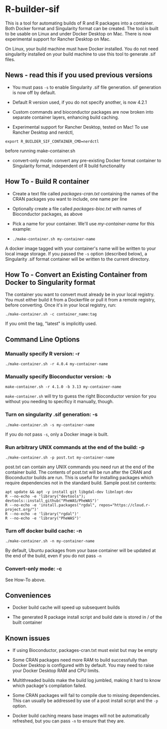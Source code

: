 # R-builder-sif

This is a tool for automating builds of R and R packages into a container. Both Docker
format and Singularity format can be created. The tool is built to be usable on Linux and
under Docker Desktop on Mac. There is now experimental support for Rancher Desktop on Mac.

On Linux, your build machine must have Docker installed. 
You do not need singularity installed on your build machine to use this tool to generate .sif files.

## News - read this if you used previous versions

* You must pass ```-s``` to enable Singularity .sif file generation. sif generation is now off by default.

* Default R version used, if you do not specify another, is now 4.2.1

* Custom commands and bioconductor packages are now broken into separate container layers, enhancing build caching.

* Experimental support for Rancher Desktop, tested on Mac! To use Rancher Desktop and nerdctl,

```
export R_BUILDER_SIF_CONTAINER_CMD=nerdctl
```

before running make-container.sh

* convert-only mode: convert any pre-existing Docker format container to Singularity format, independent of R build functionality

## How To - Build R container

* Create a text file called *packages-cran.txt* containing the names of the CRAN packages
you want to include, one name per line

* Optionally create a file called *packages-bioc.txt* with names of Bioconductor packages, as above

* Pick a name for your container. We'll use *my-container-name* for this example:

* ```./make-container.sh my-container-name```

A docker image tagged with your container's name will be written to your local image storage.
If you passed the ```-s``` option (described below), a Singularity .sif format container will be written to the current directory.

## How To - Convert an Existing Container from Docker to Singularity format

The container you want to convert must already be in your local registry. 
You must either build it from a Dockerfile or pull it from a remote registry, before converting.
Once it's in your local registry, run:

```
./make-container.sh -c container_name:tag
```

If you omit the tag, "latest" is implicitly used.

## Command Line Options

### Manually specify R version:  -r 

```./make-container.sh -r 4.0.4 my-container-name```

### Manually specify Bioconductor version: -b

```make-container.sh -r 4.1.0 -b 3.13 my-container-name```

```make-container.sh``` will try to guess the right Bioconductor version for you without you needing to specificy it manually, though.

### Turn on singularity .sif generation: -s 

```./make-container.sh -s my-container-name```

If you do not pass ```-s```, only a Docker image is built.

### Run arbitrary UNIX commands at the end of the build: -p

```./make-container.sh -p post.txt my-container-name```

post.txt can contain any UNIX commands you need run at the end of the container build. The contents of post.txt will be run after the CRAN and Bioconductor builds are run. This is useful for installing packages which require dependencies not in the standard build. Sample post.txt contents: 

```
apt update && apt -y install git libgdal-dev libnlopt-dev
R --no-echo -e 'library("devtools"); devtools::install_github("PheWAS/PheWAS")'
R --no-echo -e 'install.packages("rgdal", repos="https://cloud.r-project.org/")'
R --no-echo -e 'library("rgdal")'
R --no-echo -e 'library("PheWAS")'
```
### Turn off docker build cache: -n

```./make-container.sh -n my-container-name```

By default, Ubuntu packages from your base container will be updated at the end of the build, even if you do not pass ```-n```

### Convert-only mode: -c 

See How-To above.

## Conveniences

* Docker build cache will speed up subsequent builds

* The generated R package install script and build date is stored in / of the built container

## Known issues


* If using Bioconductor, packages-cran.txt must exist but may be empty

* Some CRAN packages need more RAM to build successfully than Docker Desktop is configured with
by default. You may need to raise your Docker Desktop RAM and CPU limits.

* Multithreaded builds make the build log jumbled, making it hard to know which package's
compilation failed.

* Some CRAN packages will fail to compile due to missing dependencies. This can usually be addressed by use of a post install script and the ```-p``` option.

* Docker build caching means base images will not be automatically refreshed, but you can pass ```-n``` to ensure that they are.

